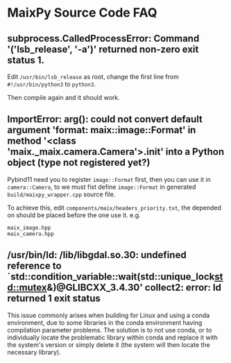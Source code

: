 MaixPy Source Code FAQ
===

## subprocess.CalledProcessError: Command '('lsb_release', '-a')' returned non-zero exit status 1.

Edit `/usr/bin/lsb_release` as root, change the first line from `#!/usr/bin/python3` to `python3`.

Then compile again and it should work.

## ImportError: arg(): could not convert default argument 'format: maix::image::Format' in method '<class 'maix._maix.camera.Camera'>.__init__' into a Python object (type not registered yet?)

Pybind11 need you to register `image::Format` first, then you can use it in `camera::Camera`, to we must fist define `image::Format` in generated `build/maixpy_wrapper.cpp` source file.

To achieve this, edit `components/maix/headers_priority.txt`, the depended on should be placed before the one use it.
e.g.
```
maix_image.hpp
maix_camera.hpp
```

## /usr/bin/ld: /lib/libgdal.so.30: undefined reference to `std::condition_variable::wait(std::unique_lock<std::mutex>&)@GLIBCXX_3.4.30' collect2: error: ld returned 1 exit status

This issue commonly arises when building for Linux and using a conda environment, due to some libraries in the conda environment having compilation parameter problems. The solution is to not use conda, or to individually locate the problematic library within conda and replace it with the system's version or simply delete it (the system will then locate the necessary library).

